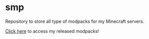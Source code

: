# smp
Repository to store all type of modpacks for my Minecraft servers.

[Click here](https://github.com/skzppr/smp/releases) to access my released modpacks!
